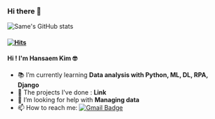 ### Hi there 👋

![Same's GitHub stats](https://github-readme-stats.vercel.app/api?username=saemsaemoo&theme=flag-india)
#### [![Hits](https://hits.seeyoufarm.com/api/count/incr/badge.svg?url=https%3A%2F%2Fgithub.com%2Fsaemsaemoo%2Fhit-counter&count_bg=%23EA902D&title_bg=%237C7D7F&icon=&icon_color=%23E7E7E7&title=hits&edge_flat=false)](https://hits.seeyoufarm.com)

#### Hi ! I'm Hansaem Kim 🤓
- 📚 I’m currently learning **Data analysis with Python, ML, DL, RPA, Django**
- 📄 The projects I've done : **Link**
- 🤔 I’m looking for help with **Managing data**
- 📫 How to reach me: [![Gmail Badge](https://img.shields.io/badge/Gmail-d14836?style=flat-square&logo=Gmail&logoColor=white&link=mailto:hansaemeee@gmail.com)](mailto:hansaemeee@gmail.com)
